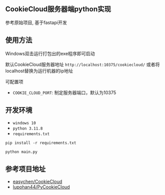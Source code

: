 ## CookieCloud服务器端python实现

参考原始项目, 基于fastapi开发

## 使用方法

Windows双击运行打包出的exe程序即可启动

默认CookieCloud服务器地址 `http://localhost:10375/cookiecloud/`
或者将localhost替换为运行机器的ip地址

可配置项
- `COOKIE_CLOUD_PORT`: 制定服务器端口，默认为10375

## 开发环境

- `windows 10`
- `python 3.11.8`
- `requirements.txt`

```
pip install -r requirements.txt

python main.py
```

## 参考项目地址

- [easychen/CookieCloud](https://github.com/easychen/CookieCloud)
- [lupohan44/PyCookieCloud](https://github.com/lupohan44/PyCookieCloud)
